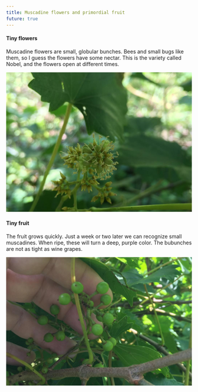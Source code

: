 ```yaml
---
title: Muscadine flowers and primordial fruit
future: true
---
```


#### Tiny flowers

Muscadine flowers are small, globular bunches. Bees and small bugs like them, so I guess the flowers have some nectar. This is the variety called Nobel, and the flowers open at different times. 

![](/image/muscadine_flowers_small.jpg)


#### Tiny fruit

The fruit grows quickly. Just a week or two later we can recognize small muscadines. When ripe, these will turn a deep, purple color. The bubunches are not as tight as wine grapes.

![](/image/small_muscadines_small.jpg)
